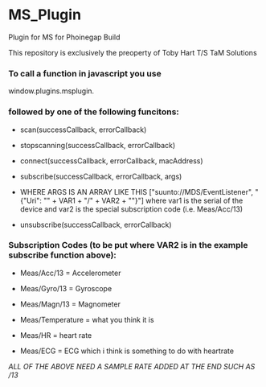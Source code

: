 # MS_Plugin
Plugin for MS for Phoinegap Build

This repository is exclusively the preoperty of Toby Hart T/S TaM Solutions

### To call a function in javascript you use
window.plugins.msplugin.

### followed by one of the following funcitons:

  - scan(successCallback, errorCallback)

  - stopscanning(successCallback, errorCallback)

  - connect(successCallback, errorCallback, macAddress)

  - subscribe(successCallback, errorCallback, args)
  - WHERE ARGS IS AN ARRAY LIKE THIS ["suunto://MDS/EventListener", "{\"Uri\": \"" + VAR1 + "/" + VAR2 + "\"}"] where var1 is the serial of the device and var2 is the special subscription code (i.e. Meas/Acc/13)

  - unsubscribe(successCallback, errorCallback)

### Subscription Codes (to be put where VAR2 is in the example subscribe function above):
  - Meas/Acc/13 = Accelerometer

  - Meas/Gyro/13 = Gyroscope
  
  - Meas/Magn/13 = Magnometer
  
  - Meas/Temperature = what you think it is
  
  - Meas/HR = heart rate
  
  - Meas/ECG = ECG which i think is something to do with heartrate
  
  *ALL OF THE ABOVE NEED A SAMPLE RATE ADDED AT THE END SUCH AS /13*
  

